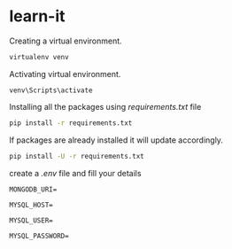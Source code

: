 # learn-it

Creating a virtual environment.

```sh
virtualenv venv
```

Activating virtual environment.

```
venv\Scripts\activate
```

Installing all the packages using *requirements.txt* file

```sh
pip install -r requirements.txt
```

If packages are already installed it will update accordingly.

```sh
pip install -U -r requirements.txt
```

create a *.env* file and fill your details
```
MONGODB_URI=

MYSQL_HOST=

MYSQL_USER=

MYSQL_PASSWORD=
```
